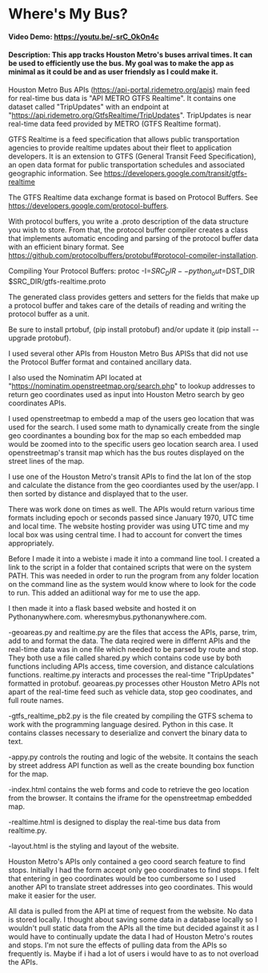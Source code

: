 # Where's My Bus?
#### Video Demo:  https://youtu.be/-srC_OkOn4c
#### Description: This app tracks Houston Metro's buses arrival times. It can be used to efficiently use the bus. My goal was to make the app as minimal as it could be and as user friendsly as I could make it.


Houston Metro Bus APIs (https://api-portal.ridemetro.org/apis) main feed for real-time bus data is "API METRO GTFS Realtime". It contains one dataset called "TripUpdates" with an endpoint at "https://api.ridemetro.org/GtfsRealtime/TripUpdates". TripUpdates is near real-time data feed provided by METRO (GTFS Realtime format).


GTFS Realtime is a feed specification that allows public transportation agencies to provide realtime updates about their fleet to application developers. It is an extension to GTFS (General Transit Feed Specification), an open data format for public transportation schedules and associated geographic information. See https://developers.google.com/transit/gtfs-realtime

The GTFS Realtime data exchange format is based on Protocol Buffers. See https://developers.google.com/protocol-buffers.

With protocol buffers, you write a .proto description of the data structure you wish to store. From that, the protocol buffer compiler creates a class that implements automatic encoding and parsing of the protocol buffer data with an efficient binary format.  See https://github.com/protocolbuffers/protobuf#protocol-compiler-installation.

Compiling Your Protocol Buffers:
protoc -I=$SRC_DIR --python_out=$DST_DIR $SRC_DIR/gtfs-realtime.proto

The generated class provides getters and setters for the fields that make up a protocol buffer and takes care of the details of reading and writing the protocol buffer as a unit.

Be sure to install prtobuf, (pip install protobuf) and/or update it (pip install --upgrade protobuf).

I used several other APIs from Houston Metro Bus APISs that did not use the Protocol Buffer format and contained ancillary data.

I also used the Nominatim API located at "https://nominatim.openstreetmap.org/search.php" to lookup addresses to return geo coordinates used as input into Houston Metro search by geo coordinates APIs.

I used openstreetmap to embedd a map of the users geo location that was used for the search. I used some math to dynamically create from the single geo coordinantes a bounding box for the map so each embedded map would be zoomed into to the specific users geo location search area. I used openstreetmap's transit map which has the bus routes displayed on the street lines of the map.

I use one of the Houston Metro's transit APIs to find the lat lon of the stop and calculate the distance from the geo coordiantes used by the user/app. I then sorted by distance and displayed that to the user.

There was work done on times as well. The APIs would return various time formats including epoch or seconds passed since January 1970, UTC time and local time. The website hosting provider was using UTC time and my local box was using central time. I had to account for convert the times appropriately.

Before I made it into a webiste i made it into a command line tool. I created a link to the script in a folder that contained scripts that were on the system PATH. This was needed in order to run the program from any folder location on the command line as the system would know where to look for the code to run. This added an adiitional way for me to use the app.

I then made it into a flask based website and hosted it on Pythonanywhere.com. wheresmybus.pythonanywhere.com.

-geoareas.py and realtime.py are the files that access the APIs, parse, trim, add to and format the data. The data reqired were in differnt APIs and the real-time data was in one file which needed to be parsed by route and stop. They both use a file called shared.py which contains code use by both functions including APIs access, time coversion, and distance calculations functions. realtime.py interacts and processes the real-time "TripUpdates" formatted in protobuf. geoareas.py processes other Houston Metro APIs not apart of the real-time feed such as vehicle data, stop geo coodinates, and full route names.

-gtfs_realtime_pb2.py is the file created by compiling the GTFS schema to work with the programming language desired. Python in this case. It contains classes necessary to deserialize and convert the binary data to text.

-appy.py controls the routing and logic of the website. It contains the seach by street address API function as well as the create bounding box function for the map.

-index.html contains the web forms and code to retrieve the geo location from the browser. It contains the iframe for the openstreetmap embedded map.

-realtime.html is designed to display the real-time bus data from realtime.py.

-layout.html is the styling and layout of the website.

Houston Metro's APIs only contained a geo coord search feature to find stops. Initially I had the form accept only geo coordinates to find stops. I felt that entering in geo coordinates would be too cumbersome so I used another API to translate street addresses into geo coordinates. This would make it easier for the user.

All data is pulled from the API at time of request from the website. No data is stored locally. I thought about saving some data in a database locally so I wouldn't pull static data from the APIs all the time but decided against it as I would have to continually update the data I had of Houston Metro's routes and stops. I'm not sure the effects of pulling data from the APIs so frequently is. Maybe if i had a lot of users i would have to as to not overload the APIs.

